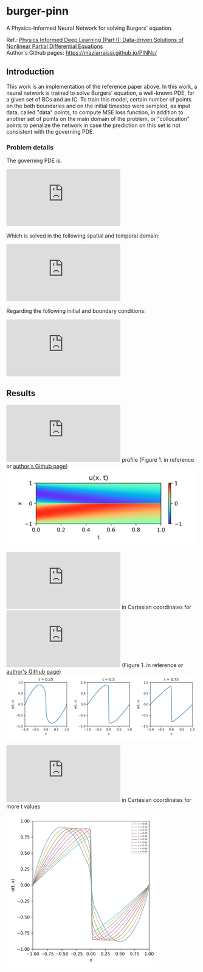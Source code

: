 # burger-pinn
A Physics-Informed Neural Network for solving Burgers' equation.

Ref.: [Physics Informed Deep Learning (Part I): Data-driven Solutions of Nonlinear Partial Differential Equations](https://arxiv.org/abs/1711.10561)  
Author's Github pages: https://maziarraissi.github.io/PINNs/

## Introduction
This work is an implementation of the reference paper above. In this work, a neural network is trained to solve Burgers' equation, a well-known PDE, for a given set of BCs and an IC. To train this model, certain number of points on the both boundaries and on the initial timestep were sampled, as input data, called "data" points, to compute MSE loss function, in addition to another set of points on the main domain of the problem, or "collocation" points to penalize the network in case the prediction on this set is not consistent with the governing PDE.

### Problem details
The governing PDE is:

![Burgers' equation](https://latex.codecogs.com/svg.latex?%5Cdpi%7B120%7D%20%5Clarge%20%5C%5C%20%5Cfrac%7B%5Cpartial%7Bu%7D%7D%7B%5Cpartial%7Bt%7D%7D&plus;u%5Cfrac%7B%5Cpartial%7Bu%7D%7D%7B%5Cpartial%7Bx%7D%7D-%28%5Cfrac%7B0.01%7D%7B%5Cpi%7D%29%5Cfrac%7B%5Cpartial%5E2%7Bu%7D%7D%7B%5Cpartial%7Bx%5E2%7D%7D%3D0)

Which is solved in the following spatial and temporal domain:

![0<=t<=1 -1<=x<=+1](https://latex.codecogs.com/svg.latex?%5Cdpi%7B120%7D%20%5Clarge%20%5C%5C%200%5Cleq%7Bt%7D%5Cleq%7B1%7D%20%5C%20%2C%20%5C%20-1%5Cleq%7Bx%7D%5Cleq%7B&plus;1%7D)

Regarding the following initial and boundary conditions:

![ICBC](https://latex.codecogs.com/svg.latex?%5Cdpi%7B120%7D%20%5Clarge%20%5C%5Cu%280%2Cx%29%20%3D%20-sin%28%5Cpi%7Bx%7D%29%20%5C%5Cu%28t%2C&plus;1%29%3D0%5C%5C%20u%28t%2C-1%29%3D0)

## Results
![u(t, x)](https://latex.codecogs.com/svg.latex?%5Cinline%20u%28t%2C%20x%29) profile (Figure 1. in reference or [author's Github page](https://maziarraissi.github.io/assets/img/Burgers_CT_inference.png))  
![profile](https://github.com/314arhaam/burger-pinn/blob/main/graphics/u-profile.png)

![u(t, x)](https://latex.codecogs.com/svg.latex?%5Cinline%20u%28t%2C%20x%29) in Cartesian coordinates for ![](https://latex.codecogs.com/svg.latex?%5Cinline%20t%20%5Cin%20%5C%7B0.25%2C%200.5%2C%200.75%5C%7D) (Figure 1. in reference or [author's Github page](https://maziarraissi.github.io/assets/img/Burgers_CT_inference.png))  
![plots](https://github.com/314arhaam/burger-pinn/blob/main/graphics/u-vs-x.png)

![u(t, x)](https://latex.codecogs.com/svg.latex?%5Cinline%20u%28t%2C%20x%29) in Cartesian coordinates for more t values  
<p align=""center>
  <img src="https://github.com/314arhaam/burger-pinn/blob/main/graphics/u-constant-time.png?raw=true" alt="u-constant-time.png" width=400 height=400 />
</p>
